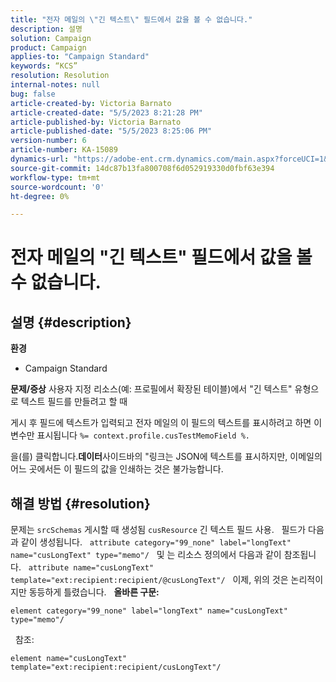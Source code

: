 ```yaml
---
title: "전자 메일의 \"긴 텍스트\" 필드에서 값을 볼 수 없습니다."
description: 설명
solution: Campaign
product: Campaign
applies-to: "Campaign Standard"
keywords: “KCS”
resolution: Resolution
internal-notes: null
bug: false
article-created-by: Victoria Barnato
article-created-date: "5/5/2023 8:21:28 PM"
article-published-by: Victoria Barnato
article-published-date: "5/5/2023 8:25:06 PM"
version-number: 6
article-number: KA-15089
dynamics-url: "https://adobe-ent.crm.dynamics.com/main.aspx?forceUCI=1&pagetype=entityrecord&etn=knowledgearticle&id=e10d5365-82eb-ed11-a7c6-6045bd0065f9"
source-git-commit: 14dc87b13fa800708f6d052919330d0fbf63e394
workflow-type: tm+mt
source-wordcount: '0'
ht-degree: 0%

---
```


# 전자 메일의 &quot;긴 텍스트&quot; 필드에서 값을 볼 수 없습니다.

## 설명 {#description}

<b>환경</b>
- Campaign Standard


<b>문제/증상</b>
사용자 지정 리소스(예: 프로필에서 확장된 테이블)에서 &quot;긴 텍스트&quot; 유형으로 텍스트 필드를 만들려고 할 때

게시 후 필드에 텍스트가 입력되고 전자 메일의 이 필드의 텍스트를 표시하려고 하면 이 변수만 표시됩니다 `%= context.profile.cusTestMemoField %.`

을(를) 클릭합니다.<b>데이터</b>사이드바의 &quot;링크는 JSON에 텍스트를 표시하지만, 이메일의 어느 곳에서든 이 필드의 값을 인쇄하는 것은 불가능합니다.


## 해결 방법 {#resolution}


문제는 `srcSchemas` 게시할 때 생성됨 `cusResource` 긴 텍스트 필드 사용.
 
필드가 다음과 같이 생성됩니다.
 
`attribute category="99_none" label="longText" name="cusLongText" type="memo"/`
 
및 는 리소스 정의에서 다음과 같이 참조됩니다.
 
`attribute name="cusLongText" template="ext:recipient:recipient/@cusLongText"/`
 
이제, 위의 것은 논리적이지만 동등하게 틀렸습니다.
 
<b>올바른 구문:</b>


```
element category="99_none" label="longText" name="cusLongText" type="memo"/
```


 
참조:


```
element name="cusLongText" template="ext:recipient:recipient/cusLongText"/
```

